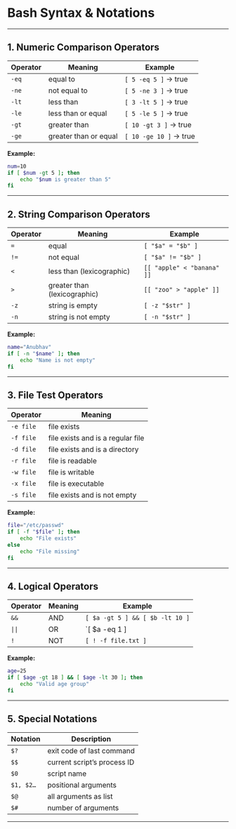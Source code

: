 # Bash Syntax & Notations

---

## 1. Numeric Comparison Operators

| Operator | Meaning               | Example                |
| -------- | --------------------- | ---------------------- |
| `-eq`    | equal to              | `[ 5 -eq 5 ]` → true   |
| `-ne`    | not equal to          | `[ 5 -ne 3 ]` → true   |
| `-lt`    | less than             | `[ 3 -lt 5 ]` → true   |
| `-le`    | less than or equal    | `[ 5 -le 5 ]` → true   |
| `-gt`    | greater than          | `[ 10 -gt 3 ]` → true  |
| `-ge`    | greater than or equal | `[ 10 -ge 10 ]` → true |

**Example:**
```bash
num=10
if [ $num -gt 5 ]; then
    echo "$num is greater than 5"
fi
```

---

## 2. String Comparison Operators

| Operator | Meaning                      | Example                    |
| -------- | ---------------------------- | -------------------------- |
| `=`      | equal                        | `[ "$a" = "$b" ]`          |
| `!=`     | not equal                    | `[ "$a" != "$b" ]`         |
| `<`      | less than (lexicographic)    | `[[ "apple" < "banana" ]]` |
| `>`      | greater than (lexicographic) | `[[ "zoo" > "apple" ]]`    |
| `-z`     | string is empty              | `[ -z "$str" ]`            |
| `-n`     | string is not empty          | `[ -n "$str" ]`            |

**Example:**
```bash
name="Anubhav"
if [ -n "$name" ]; then
    echo "Name is not empty"
fi
```

---

## 3. File Test Operators

| Operator  | Meaning                           |
| --------- | --------------------------------- |
| `-e file` | file exists                       |
| `-f file` | file exists and is a regular file |
| `-d file` | file exists and is a directory    |
| `-r file` | file is readable                  |
| `-w file` | file is writable                  |
| `-x file` | file is executable                |
| `-s file` | file exists and is not empty      |

**Example:**
```bash
file="/etc/passwd"
if [ -f "$file" ]; then
    echo "File exists"
else
    echo "File missing"
fi
```

---

## 4. Logical Operators

| Operator | Meaning | Example                                 |
| -------- | ------- | --------------------------------------- |
| `&&`     | AND     | `[ $a -gt 5 ] && [ $b -lt 10 ]`         |
| `\|\|`   | OR      | `[ $a -eq 1 ] || [ $b -eq 2 ]`          |
| `!`      | NOT     | `[ ! -f file.txt ]`                     |

**Example:**
```bash
age=25
if [ $age -gt 18 ] && [ $age -lt 30 ]; then
    echo "Valid age group"
fi
```

---

## 5. Special Notations

| Notation | Description                      |
| -------- | -------------------------------- |
| `$?`     | exit code of last command        |
| `$$`     | current script’s process ID      |
| `$0`     | script name                      |
| `$1, $2…`| positional arguments             |
| `$@`     | all arguments as list            |
| `$#`     | number of arguments              |

---